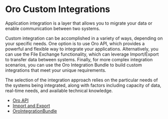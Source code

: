 <a id="custom-oro-integration-features"></a>

# Oro Custom Integrations

Application integration is a layer that allows you to migrate your data or enable communication between two systems.

Custom integration can be accomplished in a variety of ways, depending on your specific needs. One option is to use Oro API, which provides a powerful and flexible way to integrate your applications. Alternatively, you can use the File Exchange functionality, which can leverage Import/Export to transfer data between systems. Finally, for more complex integration scenarios, you can use the Oro Integration Bundle to build custom integrations that meet your unique requirements.

The selection of the integration approach relies on the particular needs of the systems being integrated, along with factors including capacity of data, real-time needs, and available technical knowledge.

* [Oro API](api-integrations.md)
* [Import and Export](import-export-integration.md)
* [OroIntegrationBundle](integrationbundle.md)
